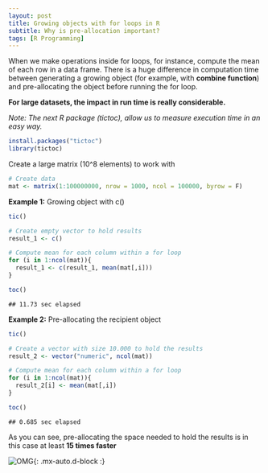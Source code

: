 ```yaml
---
layout: post
title: Growing objects with for loops in R
subtitle: Why is pre-allocation important?
tags: [R Programming]
---
```


When we make operations inside for loops, for instance, compute the mean of each row in a data frame. There is a huge difference in computation time between generating a growing object (for example, with **combine function**) and pre-allocating the object before running the for loop.

**For large datasets, the impact in run time is really considerable.**

*Note: The next R package (tictoc), allow us to measure execution time in an easy way.*

``` r
install.packages("tictoc")
library(tictoc)
```


Create a large matrix (10^8 elements) to work with

``` r
# Create data
mat <- matrix(1:100000000, nrow = 1000, ncol = 100000, byrow = F)
```

**Example 1:** Growing object with c()

``` r
tic()

# Create empty vector to hold results
result_1 <- c()

# Compute mean for each column within a for loop
for (i in 1:ncol(mat)){
  result_1 <- c(result_1, mean(mat[,i]))
}

toc()
```

    ## 11.73 sec elapsed

**Example 2:** Pre-allocating the recipient object

``` r
tic()

# Create a vector with size 10.000 to hold the results
result_2 <- vector("numeric", ncol(mat))

# Compute mean for each column within a for loop
for (i in 1:ncol(mat)){
  result_2[i] <- mean(mat[,i])
}

toc()
```

    ## 0.685 sec elapsed

As you can see, pre-allocating the space needed to hold the results is
in this case at least **15 times faster**

![OMG](https://i.ytimg.com/vi/C_S5cXbXe-4/maxresdefault.jpg){: .mx-auto.d-block :}
